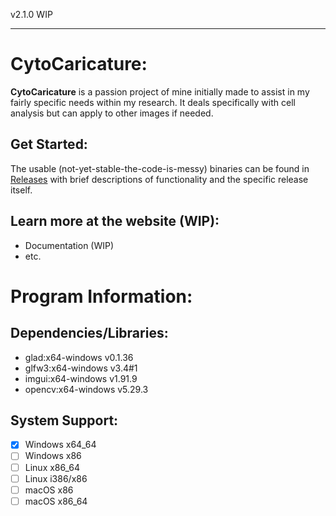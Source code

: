 v2.1.0 WIP

---

# CytoCaricature:

**CytoCaricature** is a passion project of mine initially made to assist in my fairly specific needs within my research. It deals specifically with cell analysis but can apply to other images if needed. 

## Get Started:

The usable (not-yet-stable-the-code-is-messy) binaries can be found in [Releases](https://github.com/jeffock/cyto_caricature/releases) with brief descriptions of functionality and the specific release itself.

## Learn more at the website (WIP):

- Documentation (WIP)
- etc.

# Program Information:

## Dependencies/Libraries:

- glad:x64-windows v0.1.36
- glfw3:x64-windows v3.4#1
- imgui:x64-windows v1.91.9
- opencv:x64-windows v5.29.3

## System Support:

- [x] Windows x64_64
- [ ] Windows x86
- [ ] Linux x86_64
- [ ] Linux i386/x86
- [ ] macOS x86
- [ ] macOS x86_64

